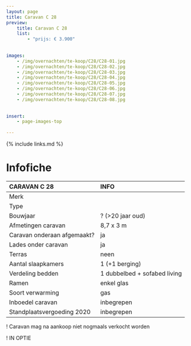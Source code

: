 ```yaml
---
layout: page
title: Caravan C 28
preview: 
    title: Caravan C 28
    list:
        - "prijs: € 3.900"
        
        
images:
    - /img/overnachten/te-koop/C28/C28-01.jpg
    - /img/overnachten/te-koop/C28/C28-02.jpg
    - /img/overnachten/te-koop/C28/C28-03.jpg
    - /img/overnachten/te-koop/C28/C28-04.jpg
    - /img/overnachten/te-koop/C28/C28-05.jpg
    - /img/overnachten/te-koop/C28/C28-06.jpg
    - /img/overnachten/te-koop/C28/C28-07.jpg
    - /img/overnachten/te-koop/C28/C28-08.jpg
    
    
insert:
    - page-images-top
    
---
```


{% include links.md %}



# Infofiche 

CARAVAN C 28                | INFO        | 
:---------------------------|:------------|
Merk                        | 
Type                        |
Bouwjaar                    |? (>20 jaar oud)
Afmetingen caravan          |8,7 x 3 m
Caravan onderaan afgemaakt? |ja
Lades onder caravan         |ja
Terras                      |neen
Aantal slaapkamers          |1 (+1 berging)
Verdeling bedden            |1 dubbelbed + sofabed living
Ramen                       |enkel glas
Soort verwarming            |gas
Inboedel caravan            |inbegrepen
Standplaatsvergoeding 2020  |inbegrepen

! Caravan mag na aankoop niet nogmaals verkocht worden

! IN OPTIE